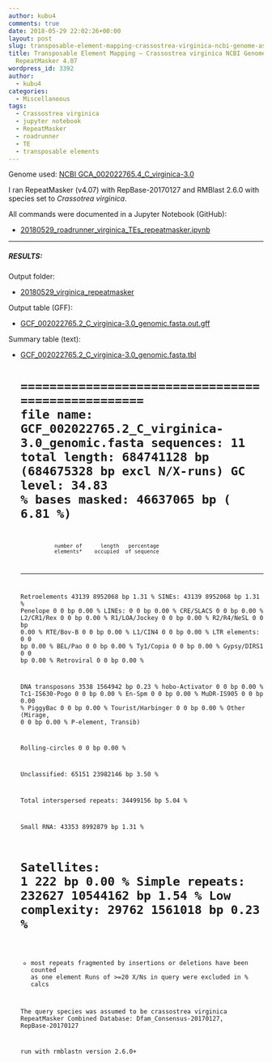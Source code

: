```yaml
---
author: kubu4
comments: true
date: 2018-05-29 22:02:26+00:00
layout: post
slug: transposable-element-mapping-crassostrea-virginica-ncbi-genome-assembly-using-repeatmasker-4-07
title: Transposable Element Mapping – Crassostrea virginica NCBI Genome Assembly using
  RepeatMasker 4.07
wordpress_id: 3392
author:
  - kubu4
categories:
  - Miscellaneous
tags:
  - Crassostrea virginica
  - jupyter notebook
  - RepeatMasker
  - roadrunner
  - TE
  - transposable elements
---
```


Genome used: [NCBI GCA_002022765.4_C_virginica-3.0](ftp://ftp.ncbi.nlm.nih.gov/genomes/all/GCA/002/022/765/GCA_002022765.4_C_virginica-3.0)

I ran RepeatMasker (v4.07) with RepBase-20170127 and RMBlast 2.6.0 with species set to _Crassotrea virginica_.

All commands were documented in a Jupyter Notebook (GitHub):





  * [20180529_roadrunner_virginica_TEs_repeatmasker.ipynb](https://github.com/sr320/LabDocs/blob/master/jupyter_nbs/sam/20180529_roadrunner_virginica_TEs_repeatmasker.ipynb)





* * *





##### RESULTS:



Output folder:





  * [20180529_virginica_repeatmasker](http://owl.fish.washington.edu/Athaliana/20180529_virginica_repeatmasker/)



Output table (GFF):



  * [GCF_002022765.2_C_virginica-3.0_genomic.fasta.out.gff](http://owl.fish.washington.edu/Athaliana/20180529_virginica_repeatmasker/GCF_002022765.2_C_virginica-3.0_genomic.fasta.out.gff)



Summary table (text):



  * [GCF_002022765.2_C_virginica-3.0_genomic.fasta.tbl](http://owl.fish.washington.edu/Athaliana/20180529_virginica_repeatmasker/GCF_002022765.2_C_virginica-3.0_genomic.fasta.tbl)




    
    <code>==================================================
    file name: GCF_002022765.2_C_virginica-3.0_genomic.fasta
    sequences:            11
    total length:  684741128 bp  (684675328 bp excl N/X-runs)
    GC level:         34.83 %
    bases masked:   46637065 bp ( 6.81 %)
    ==================================================
                   number of      length   percentage
                   elements*    occupied  of sequence
    --------------------------------------------------
    Retroelements        43139      8952068 bp    1.31 %
       SINEs:            43139      8952068 bp    1.31 %
       Penelope              0            0 bp    0.00 %
       LINEs:                0            0 bp    0.00 %
        CRE/SLACS            0            0 bp    0.00 %
         L2/CR1/Rex          0            0 bp    0.00 %
         R1/LOA/Jockey       0            0 bp    0.00 %
         R2/R4/NeSL          0            0 bp    0.00 %
         RTE/Bov-B           0            0 bp    0.00 %
         L1/CIN4             0            0 bp    0.00 %
       LTR elements:         0            0 bp    0.00 %
         BEL/Pao             0            0 bp    0.00 %
         Ty1/Copia           0            0 bp    0.00 %
         Gypsy/DIRS1         0            0 bp    0.00 %
           Retroviral        0            0 bp    0.00 %
    
    DNA transposons       3538      1564942 bp    0.23 %
       hobo-Activator        0            0 bp    0.00 %
       Tc1-IS630-Pogo        0            0 bp    0.00 %
       En-Spm                0            0 bp    0.00 %
       MuDR-IS905            0            0 bp    0.00 %
       PiggyBac              0            0 bp    0.00 %
       Tourist/Harbinger     0            0 bp    0.00 %
       Other (Mirage,        0            0 bp    0.00 %
        P-element, Transib)
    
    Rolling-circles          0            0 bp    0.00 %
    
    Unclassified:        65151     23982146 bp    3.50 %
    
    Total interspersed repeats:    34499156 bp    5.04 %
    
    
    Small RNA:           43353      8992879 bp    1.31 %
    
    Satellites:              1          222 bp    0.00 %
    Simple repeats:     232627     10544162 bp    1.54 %
    Low complexity:      29762      1561018 bp    0.23 %
    ==================================================
    
    * most repeats fragmented by insertions or deletions
      have been counted as one element
      Runs of >=20 X/Ns in query were excluded in % calcs
    
    
    The query species was assumed to be crassostrea virginica
    RepeatMasker Combined Database: Dfam_Consensus-20170127, RepBase-20170127
            
    run with rmblastn version 2.6.0+
    
    </code>
